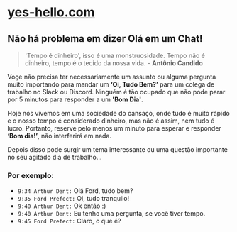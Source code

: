 # [yes-hello.com](https://yes-hello.com)

## Não há problema em dizer Olá em um Chat!

> 'Tempo é dinheiro', isso é uma monstruosidade. Tempo não é dinheiro, tempo é o tecido da nossa vida. - **Antônio Candido** 

Voçe não precisa ter necessariamente um assunto ou alguma pergunta muito importando para mandar um **‘Oi, Tudo Bem?’** para um colega de trabalho no Slack ou Discord. Ninguém é tão ocupado que não pode parar por 5 minutos para responder a um  **'Bom Dia'**.

Hoje nós vivemos em uma sociedade do cansaço, onde tudo é muito rápido e o nosso tempo é considerado dinheiro, mas não é assim, nem tudo é lucro. Portanto, reserve pelo menos um minuto para esperar e responder **‘Bom dia!’**, não interferirá em nada.

Depois disso pode surgir um tema interessante ou uma questão importante no seu agitado dia de trabalho…

### Por exemplo:

- `9:34 Arthur Dent:` Olá Ford, tudo bem?
- `9:35 Ford Prefect:` Oi, tudo tranquilo!
- `9:40 Arthur Dent:` Ok então :)
- `9:40 Arthur Dent:` Eu tenho uma pergunta, se você tiver tempo.
- `9:45 Ford Prefect:` Claro, o que é?
